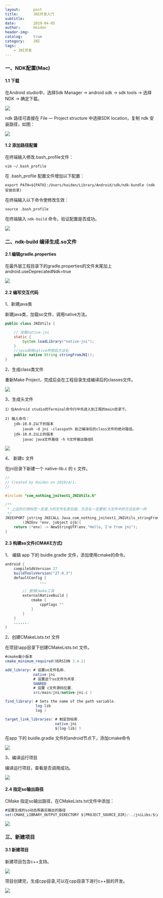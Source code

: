 ```yaml
---
layout:      post
title:       JNI开发入门
subtitle: 
date:        2019-04-05
author:      Haiden
header-img:   
catalog:     true
category:    JNI
tags: 
    - JNI开发
---
```


### 一、NDK配置(Mac)

#### 1.1 下载

在Android studio中，选择Sdk Manager → android sdk → sdk tools → 选择NDK → 确定下载。

![](http://images.cronusliang.me/Android/ndk_download.png)

ndk 路径可直接在 File — Project structure 中选择SDK location，复制 ndk 安装路径，如图：

![](http://images.cronusliang.me/Android/ndkPath.png)

#### 1.2 添加路径配置

在终端输入修改.bash_profile文件：

```shell
vim ~/.bash_profile 
```

在 .bash_profile 配置文件增加以下配置：

```shell
export PATH=${PATH}:/Users/haiden/Library/Android/sdk/ndk-bundle (ndk安装目录)
```

在终端输入以下命令使修改生效：

```shell
source .bash_profile
```

在终端输入 `ndk-build` 命令，验证配置是否成功。

![](http://images.cronusliang.me/Android/terminal.png)



### 二、ndk-build 编译生成.so文件

#### 2.1 编辑gradle.properties

在最外层工程目录下的gradle.properties的文件末尾加上android.useDeprecatedNdk=true

![](http://images.cronusliang.me/Android/gradle.properties.png)

#### 2.2 编写交互代码

1、新建java类

新建java类，加载so文件，调用native方法。

```java
public class JNIUtils {

    // 加载native-jni
    static {
        System.loadLibrary("native-jni");
    }
    //java调用native声明且方法名
    public native String stringFromJNI();
}
```

2、生成class类文件

重新Make Project，完成后会在工程目录生成编译后的classes文件。

![](http://images.cronusliang.me/Android/classFile.png)

3、生成头文件

```
1）在Android studio的Terminal命令行中先进入到工程的main目录下。

2) 输入命令：
	jdk-10.0.2以下的版本
		javah -d jni -classpath 自己编译后的class文件的绝对路径。
	jdk-10.0.2以上的版本
		javac java文件路径 -h h文件输出路径ß
```

![](http://images.cronusliang.me/Android/createHFile.png)

4、 新建c 文件

在jni目录下新建一个 native-lib.c 的 c 文件。

```c
//
// Created by Haiden on 2019/4/1.
//

#include "com_nothing_jnitest1_JNIUtils.h"

/**
 * 上边的引用标签一定是.h的文件名家后缀，方法名一定要和.h文件中的方法名称一样
 */
JNIEXPORT jstring JNICALL Java_com_nothing_jnitest1_JNIUtils_stringFromJNI
        (JNIEnv *env, jobject ojb){
    return (*env) -> NewStringUTF(env,"Hello, I'm from jni");
}
```



#### 2.3 构建so文件(CMAKE方式)

1、 编辑 app 下的 buidle.gradle 文件，添加使用cmake的命令。

```java
android {
    compileSdkVersion 27
    buildToolsVersion("27.0.3")
    defaultConfig {
				...

        // 使用Cmake工具
        externalNativeBuild {
            cmake {
                cppFlags ""
            }
        }
    }
    .......
}
```

2、创建CMakeLists.txt 文件

在项目\app目录下创建CMakeLists.txt 文件。

```java
#cmake最小版本
cmake_minimum_required(VERSION 3.4.1)

add_library( # 设置so文件名称.
             native-jni
             # 设置这个so文件为共享.
             SHARED
             # 设置 c文件源码位置.
             src/main/jni/native-jni.c )

find_library( # Sets the name of the path variable.
              log-lib
              log )

target_link_libraries( # 制定目标库.
                       native-jni
                       ${log-lib} )
```

在app 下的 buidle.gradle 文件的android节点下，添加cmake命令

![](http://images.cronusliang.me/Android/gradle_cmake.png)

3、编译运行项目

编译运行项目，查看是否调用成功。

![](http://images.cronusliang.me/Android/runProject.png)

#### 2.4 指定so输出路径

CMake 指定so输出路径，在CMakeLists.txt文件中添加：

```java
#设置生成的so动态库最后输出的路径
set(CMAKE_LIBRARY_OUTPUT_DIRECTORY ${PROJECT_SOURCE_DIR}/../jniLibs/${ANDROID_ABI})

```

![](http://images.cronusliang.me/Android/outputPath.png)



### 三、新建项目

#### 3.1 新建项目

新建项目包含c++支持。

![](http://images.cronusliang.me/Android/new_project.png)

项目创建完，生成cpp目录,可以在cpp目录下进行c++层的开发。

![](http://images.cronusliang.me/Android/cpp.png)

